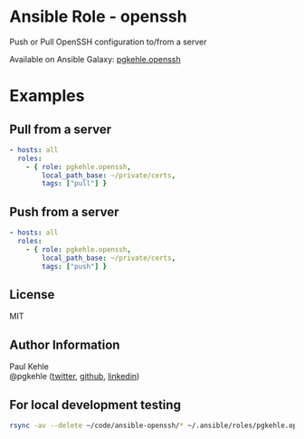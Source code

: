 # Ansible Role - openssh

Push or Pull OpenSSH configuration to/from a server

Available on Ansible Galaxy: [pgkehle.openssh](https://galaxy.ansible.com/pgkehle/openssh)

# Examples

## Pull from a server 

```YAML
- hosts: all
  roles:
    - { role: pgkehle.openssh,
        local_path_base: ~/private/certs,
        tags: ["pull"] }
```

## Push from a server 

```YAML
- hosts: all
  roles:
    - { role: pgkehle.openssh,
        local_path_base: ~/private/certs,
        tags: ["push"] }
```

## License

MIT

## Author Information

Paul Kehle  
@pgkehle ([twitter](https://twitter.com/pgkehle), [github](https://github.com/pgkehle), [linkedin](https://www.linkedin.com/in/pgkehle))

## For local development testing

```bash
rsync -av --delete ~/code/ansible-openssh/* ~/.ansible/roles/pgkehle.openssh
```
